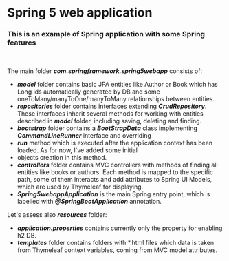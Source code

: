 # Spring 5 web application

### This is an example of Spring application with some Spring features
<br>

The main folder ***com.springframework.spring5webapp*** consists of:
* ***model***  folder contains basic JPA entities like Author or Book which has Long ids automatically generated by DB 
and some oneToMany/manyToOne/manyToMany relationships between entities.
* ***repositories*** folder contains interfaces extending ***CrudRepository***. These interfaces inherit several methods 
for working with entities described in ***model*** folder, including saving, deleting and finding.
* ***bootstrap*** folder contains a ***BootStrapData*** class implementing ***CommandLineRunner*** interface and overriding
* ***run*** method which is executed after the application context has been loaded. As for now, I've added some initial<br>
* objects creation in this method. 
* ***controllers*** folder contains MVC controllers with methods of finding all entities like books or authors. Each
method is mapped to the specific path, some of them interacts and add attributes to Spring UI Models, which are used by
Thymeleaf for displaying.
* ***Spring5webappApplication*** is the main Spring entry point, which is labelled with ***@SpringBootApplication***
annotation.

Let's assess also ***resources*** folder:
* ***application.properties*** contains currently only the property for enabling h2 DB.
* ***templates*** folder contains folders with *.html files which data is taken from Thymeleaf context variables, coming 
from MVC model attributes.

